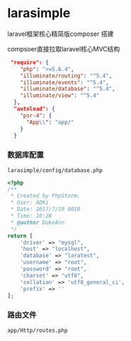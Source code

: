 # larasimple

laravel框架核心精简版composer 搭建

compsoer直接拉取laravel核心MVC结构

```json
 "require": {
    "php": ">=5.6.4",
    "illuminate/routing": "^5.4",
    "illuminate/events": "^5.4",
    "illuminate/database": "^5.4",
    "illuminate/view": "^5.4"
  },
  "autoload": {
    "psr-4": {
      "App\\": "app/"
    }
  }
```

### 数据库配置
`larasimple/config/database.php`

```php
<?php
/**
 * Created by PhpStorm.
 * User: ADKi
 * Date: 2017/7/19 0019
 * Time: 10:28
 * @author DukeAnn
 */
return [
    'driver' => "mysql",
    'host' => "localhost",
    'database' => "laratest",
    'username' => "root",
    'password' => "root",
    'charset' => "utf8",
    'collation' => 'utf8_general_ci',
    'prefix' => ''
];
```

### 路由文件

`app/Http/routes.php`